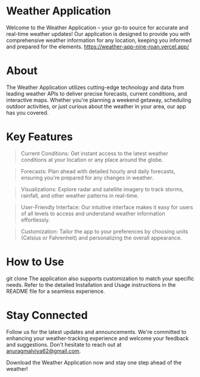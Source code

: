 # Weather Application
Welcome to the Weather Application – your go-to source for accurate and real-time weather updates! Our application is designed to provide you with comprehensive weather information for any location, keeping you informed and prepared for the elements. https://weather-app-nine-roan.vercel.app/
# About
The Weather Application utilizes cutting-edge technology and data from leading weather APIs to deliver precise forecasts, current conditions, and interactive maps. Whether you're planning a weekend getaway, scheduling outdoor activities, or just curious about the weather in your area, our app has you covered.

# Key Features
 >Current Conditions: Get instant access to the latest weather conditions at your location or any place around the globe.

 >Forecasts: Plan ahead with detailed hourly and daily forecasts, ensuring you're prepared for any changes in weather.

 >Visualizations: Explore radar and satellite imagery to track storms, rainfall, and other weather patterns in real-time.

 >User-Friendly Interface: Our intuitive interface makes it easy for users of all levels to access and understand weather information effortlessly.

 >Customization: Tailor the app to your preferences by choosing units (Celsius or Fahrenheit) and personalizing the overall appearance.

# How to Use
 git clone 
The application also supports customization to match your specific needs. Refer to the detailed Installation and Usage instructions in the README file for a seamless experience.

# Stay Connected
Follow us for the latest updates and announcements. We're committed to enhancing your weather-tracking experience and welcome your feedback and suggestions. Don't hesitate to reach out at anuragmalviya62@gmail.com.

Download the Weather Application now and stay one step ahead of the weather!
